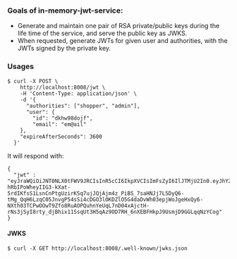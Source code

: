### Goals of in-memory-jwt-service:

* Generate and maintain one pair of RSA private/public keys during the life time of the service, and serve the public key as JWKS.
* When requested, generate JWTs for given user and authorities, with the JWTs signed by the private key.

### Usages

```
$ curl -X POST \
    http://localhost:8008/jwt \
    -H 'Content-Type: application/json' \
    -d '{
      "authorities": ["shopper", "admin"],
      "user": {
        "id": "dkhw98dojf",
        "email": "em@ail"
    },
    "expireAfterSeconds": 3600
  }'
```
It will respond with:
```
{
  "jwt" : "eyJraWQiOiJNT0NLX0tFWV9JRCIsInR5cCI6IkpXVCIsImFsZyI6IlJTMjU2In0.eyJhY2NvdW50SWQiOiIyNzg2MzQ4NzI2IiwiYnJva2VySWQiOiI5MDh1b2lqcXdyIiwiaWRlbnRpdHlUeXBlIjoidXNlciIsIjJmYS1hdXRoZW50aWNhdGVkIjpmYWxzZSwiZnJvemVuIjpmYWxzZSwiYWNjcmVkaXRlZCI6ZmFsc2UsImV4cCI6MTU2NzYzODM5MCwiaWF0IjoxNTY3NjM0NzkwLCJ1c2VySWQiOiJka2h3OThkb2pmIiwiYXV0aG9yaXRpZXMiOlsiYXBpOmNhbi1hY2gtZGVwb3NpdCIsIm1qczpjYW4tYXV0aCJdLCJqdGkiOiJlYmI0MTgyNy0yZDFhLTQ3M2QtYjliOS00N2M4ZWE5Mjg1NmMiLCJlbWFpbCI6ImVtQGFpbCJ9.EIQtsmONGdgkp_I9gVhl35OkTIL2m65Wwaz92PomXDOLNB9t_WdXBXvxTb47raePPv6WgdtnPCkbp9OTGNRb5lu5cu7-hRbIPoWheyIIG3-kXat-5rdIKfsS1LsnCnPtgUzirKSq7ujJQjAjm4z_PiBS_7saHNJj7L5DyQ6-tMg_QqH6LzqC05JnvgP54sSi4cDGO3lOKDZlO5G4daDvWh03epjWoJgeHxQy6-NXth03TCPwOOwT9Zfo8RuAOPQuhnYeUqL7nD04xAjctH-rNs3jSyI8rty_djBhix11SsqUt3H5qAz9OD7RH_6nXEBFHkpJ9UsmjD9GGLqqNzYCog"
}
```

#### JWKS

```
$ curl -X GET http://localhost:8008/.well-known/jwks.json
```